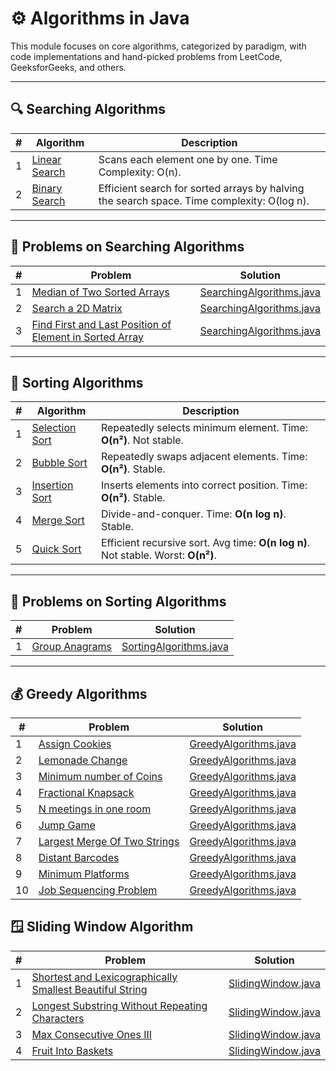 # ⚙️ Algorithms in Java

This module focuses on core algorithms, categorized by paradigm, with code implementations and hand-picked problems from LeetCode, GeeksforGeeks, and others.

---

## 🔍 Searching Algorithms

| # | Algorithm                                   | Description                                                                                |
|---|---------------------------------------------|--------------------------------------------------------------------------------------------|
| 1 | [Linear Search](./SearchingAlgorithms.java) | Scans each element one by one. Time Complexity: O(n).                                      |
| 2 | [Binary Search](./SearchingAlgorithms.java) | Efficient search for sorted arrays by halving the search space. Time complexity: O(log n). |

---

## 🧪 Problems on Searching Algorithms

| # | Problem                                                                                                                                                       | Solution                                               |
|---|---------------------------------------------------------------------------------------------------------------------------------------------------------------|--------------------------------------------------------|
| 1 | [Median of Two Sorted Arrays](https://leetcode.com/problems/median-of-two-sorted-arrays/description/)                                                         | [SearchingAlgorithms.java](./SearchingAlgorithms.java) |
| 2 | [Search a 2D Matrix](https://leetcode.com/problems/search-a-2d-matrix/description/)                                                                           | [SearchingAlgorithms.java](./SearchingAlgorithms.java) |
| 3 | [Find First and Last Position of Element in Sorted Array](https://leetcode.com/problems/find-first-and-last-position-of-element-in-sorted-array/description/) | [SearchingAlgorithms.java](./SearchingAlgorithms.java) |

---

## 🔢 Sorting Algorithms

| # | Algorithm                                  | Description                                                                       |
|---|--------------------------------------------|-----------------------------------------------------------------------------------|
| 1 | [Selection Sort](./SortingAlgorithms.java) | Repeatedly selects minimum element. Time: **O(n²)**. Not stable.                  |
| 2 | [Bubble Sort](./SortingAlgorithms.java)    | Repeatedly swaps adjacent elements. Time: **O(n²)**. Stable.                      |
| 3 | [Insertion Sort](./SortingAlgorithms.java) | Inserts elements into correct position. Time: **O(n²)**. Stable.                  |
| 4 | [Merge Sort](./SortingAlgorithms.java)     | Divide-and-conquer. Time: **O(n log n)**. Stable.                                 |
| 5 | [Quick Sort](./SortingAlgorithms.java)     | Efficient recursive sort. Avg time: **O(n log n)**. Not stable. Worst: **O(n²)**. |

---

## 🧪 Problems on Sorting Algorithms

| # | Problem                                                                     | Solution                                           |
|---|-----------------------------------------------------------------------------|----------------------------------------------------|
| 1 | [Group Anagrams](https://leetcode.com/problems/group-anagrams/description/) | [SortingAlgorithms.java](./SortingAlgorithms.java) |

---

## 💰 Greedy Algorithms

| #  | Problem                                                                                                 | Solution                                         |
|----|---------------------------------------------------------------------------------------------------------|--------------------------------------------------|
| 1  | [Assign Cookies](https://leetcode.com/problems/assign-cookies/description/)                             | [GreedyAlgorithms.java](./GreedyAlgorithms.java) |
| 2  | [Lemonade Change](https://leetcode.com/problems/lemonade-change/description/)                           | [GreedyAlgorithms.java](./GreedyAlgorithms.java) |
| 3  | [Minimum number of Coins](https://www.geeksforgeeks.org/problems/-minimum-number-of-coins4426/1)        | [GreedyAlgorithms.java](./GreedyAlgorithms.java) |
| 4  | [Fractional Knapsack](https://www.geeksforgeeks.org/problems/fractional-knapsack-1587115620/1)          | [GreedyAlgorithms.java](./GreedyAlgorithms.java) |
| 5  | [N meetings in one room](https://www.geeksforgeeks.org/problems/n-meetings-in-one-room-1587115620/1)    | [GreedyAlgorithms.java](./GreedyAlgorithms.java) |
| 6  | [Jump Game](https://leetcode.com/problems/jump-game/description/)                                       | [GreedyAlgorithms.java](./GreedyAlgorithms.java) |
| 7  | [Largest Merge Of Two Strings](https://leetcode.com/problems/largest-merge-of-two-strings/description/) | [GreedyAlgorithms.java](./GreedyAlgorithms.java) |
| 8  | [Distant Barcodes](https://leetcode.com/problems/distant-barcodes/description/)                         | [GreedyAlgorithms.java](./GreedyAlgorithms.java) |
| 9  | [Minimum Platforms](https://www.geeksforgeeks.org/problems/minimum-platforms-1587115620/1)              | [GreedyAlgorithms.java](./GreedyAlgorithms.java) |
| 10 | [Job Sequencing Problem](https://www.geeksforgeeks.org/problems/job-sequencing-problem-1587115620/1)    | [GreedyAlgorithms.java](./GreedyAlgorithms.java) |

## 🪟 Sliding Window Algorithm

| # | Problem                                                                                                                                                         | Solution                                   |
|---|-----------------------------------------------------------------------------------------------------------------------------------------------------------------|--------------------------------------------|
| 1 | [Shortest and Lexicographically Smallest Beautiful String](https://leetcode.com/problems/shortest-and-lexicographically-smallest-beautiful-string/description/) | [SlidingWindow.java](./SlidingWindow.java) |
| 2 | [Longest Substring Without Repeating Characters](https://leetcode.com/problems/longest-substring-without-repeating-characters/description/)                     | [SlidingWindow.java](./SlidingWindow.java) |
| 3 | [Max Consecutive Ones III](https://leetcode.com/problems/max-consecutive-ones-iii/description/)                                                                 | [SlidingWindow.java](./SlidingWindow.java) |
| 4 | [Fruit Into Baskets](https://leetcode.com/problems/fruit-into-baskets/description/)                                                                             | [SlidingWindow.java](./SlidingWindow.java) |